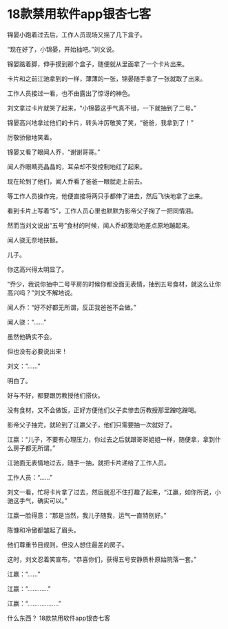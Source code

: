 # 18款禁用软件app银杏七客


锦晏小跑着过去后，工作人员现场又摇了几下盒子。

“现在好了，小锦晏，开始抽吧。”刘文说。

锦晏踮着脚，伸手摸到那个盒子，随便就从里面拿了一个卡片出来。

卡片和之前江驰拿到的一样，薄薄的一张，锦晏随手拿了一张就取了出来。

工作人员接过一看，也不由露出了惊讶的神色。

刘文拿过卡片就笑了起来，“小锦晏这手气真不错，一下就抽到了二号。”

锦晏高兴地拿过他们的卡片，转头冲厉敬笑了笑，“爸爸，我拿到了！”

厉敬骄傲地笑着。

锦晏又看了眼闻人乔，“谢谢哥哥。”

闻人乔眼睛亮晶晶的，耳朵却不受控制地红了起来。

现在轮到了他们，闻人乔看了爸爸一眼就走上前去。

等工作人员操作完，他便直接将两只手都伸了进去，然后飞快地拿了出来。

看到卡片上写着“5”，工作人员心里也默默为影帝父子掬了一把同情泪。

然而当刘文说出“五号”食材的时候，闻人乔却激动地差点原地蹦起来。

闻人骁无奈地扶额。

儿子。

你这高兴得太明显了。

“乔少，我说你抽中二号平房的时候你都没面无表情，抽到五号食材，就这么让你高兴吗？”刘文不解地说。

闻人乔：“好不好都无所谓，反正我爸爸不会做。”

闻人骁：“……”

虽然他确实不会。

但也没有必要说出来！

刘文：“……”

明白了。

好与不好，都要跟厉教授他们搭伙。

没有食材，又不会做饭，正好方便他们父子卖惨去厉教授那里蹭吃蹭喝。

影帝父子抽完，就轮到了江嬴父子，他们只需要抽一次就好了。

江嬴：“儿子，不要有心理压力，你过去之后就跟哥哥姐姐一样，随便拿，拿到什么房子都无所谓。”

江驰面无表情地过去，随手一抽，就把卡片递给了工作人员。

工作人员：“……”

刘文一看，忙将卡片拿了过去，然后就忍不住打趣了起来，“江嬴，如你所说，小驰这手气，确实可以。”

江嬴一脸得意：“那是当然，我儿子随我，运气一直特别好。”

陈慷和冷傲都皱起了眉头。

他们尊重节目规则，但没人想住最差的房子。

这时，刘文忍着笑宣布，“恭喜你们，获得五号安静质朴原始院落一套。”

江嬴：“……”

江嬴：“…………”

江嬴：“………………”

什么东西？
18款禁用软件app银杏七客

